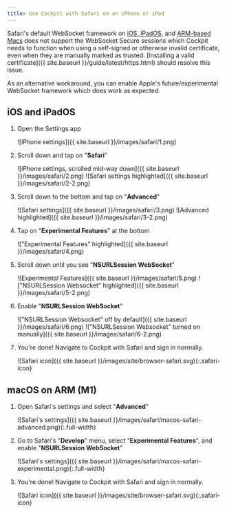```yaml
---
title: Use Cockpit with Safari on an iPhone or iPad
---
```


Safari's default WebSocket framework on [iOS, iPadOS,](#ios-and-ipados) and [ARM-based Macs](#macos-on-arm-m1) does not support the WebSocket Secure sessions which Cockpit needs to function when using a self-signed or otherwise invalid certificate, even when they are manually marked as trusted. [Installing a valid certificate]({{ site.baseurl }}/guide/latest/https.html) should resolve this issue.

As an alternative workaround, you can enable Apple's future/experimental WebSocket framework which does work as expected.

## iOS and iPadOS

1. Open the Settings app
   
   ![iPhone settings]({{ site.baseurl }}/images/safari/1.png)

2. Scroll down and tap on "**Safari**"
   
   ![iPhone settings, scrolled mid-way down]({{ site.baseurl }}/images/safari/2.png)
   ![Safari settings highlighted]({{ site.baseurl }}/images/safari/2-2.png)

3. Scroll down to the bottom and tap on "**Advanced**"
   
   ![Safari settings]({{ site.baseurl }}/images/safari/3.png)
   ![Advanced highlighted]({{ site.baseurl }}/images/safari/3-2.png)

4. Tap on "**Experimental Features**" at the bottom
   
   !["Experimental Features" highlighted]({{ site.baseurl }}/images/safari/4.png)

5. Scroll down until you see "**NSURLSession WebSocket**"
   
   ![Experimental Features]({{ site.baseurl }}/images/safari/5.png)
   !["NSURLSession Websocket" highlighted]({{ site.baseurl }}/images/safari/5-2.png)

6. Enable "**NSURLSession WebSocket**"

   !["NSURLSession Websocket" off by default]({{ site.baseurl }}/images/safari/6.png)
   !["NSURLSession Websocket" turned on manually]({{ site.baseurl }}/images/safari/6-2.png)

7. You're done! Navigate to Cockpit with Safari and sign in normally.

   ![Safari icon]({{ site.baseurl }}/images/site/browser-safari.svg){:.safari-icon}


## macOS on ARM (M1)

1. Open Safari's settings and select "**Advanced**"

   ![Safari's settings]({{ site.baseurl }}/images/safari/macos-safari-advanced.png){:.full-width}

2. Go to Safari's "**Develop**" menu, select "**Experimental Features**", and enable "**NSURLSession WebSocket**"

   ![Safari's settings]({{ site.baseurl }}/images/safari/macos-safari-experimental.png){:.full-width}

3. You're done! Navigate to Cockpit with Safari and sign in normally.

   ![Safari icon]({{ site.baseurl }}/images/site/browser-safari.svg){:.safari-icon}
